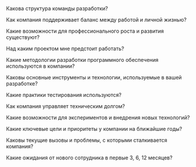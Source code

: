 
Какова структура команды разработки?

Как компания поддерживает баланс между работой и личной жизнью?

Какие возможности для профессионального роста и развития существуют?

Над каким проектом мне предстоит работать?

Какие методологии разработки программного обеспечения используются в компании?

Каковы основные инструменты и технологии, используемые в вашей разработке?

Какие практики тестирования используются?

Как компания управляет техническим долгом?

Какие возможности для экспериментов и внедрения новых технологий?

Какие ключевые цели и приоритеты у компании на ближайшие годы?

Каковы текущие вызовы и проблемы, с которыми сталкивается компания?

Какие ожидания от нового сотрудника в первые 3, 6, 12 месяцев?
